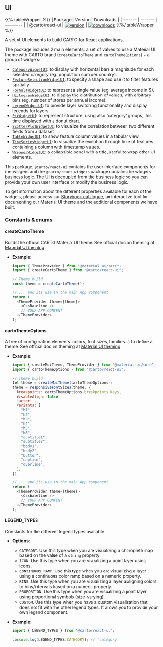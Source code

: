 ## UI

{{% tableWrapper %}}
| Package | Version | Downloads |
| ------- | ------- | --------- |
| @carto/react-ui  | <a href="https://npmjs.org/package/@carto/react-ui">  <img src="https://img.shields.io/npm/v/@carto/react-ui.svg?style=flat-square" alt="version" style="margin-bottom: 0px; vertical-align: middle;" /></a> | <a href="https://npmjs.org/package/@carto/react-ui">  <img src="https://img.shields.io/npm/dt/@carto/react-ui.svg?style=flat-square" alt="downloads" style="margin-bottom: 0px; vertical-align: middle;" /></a>
{{%/ tableWrapper %}}

A set of UI elements to build CARTO for React applications.

The package includes 2 main elements: a set of values to use a Material UI theme with CARTO brand (`createCartoTheme` and `cartoThemeOptions`) + a group of widgets:

- [`CategoryWidgetUI`](https://storybook-react.carto.com/?path=/docs/custom-components-categorywidgetui--default): to display with horizontal bars a magnitude for each selected category (eg. population sum per country).
- [`FeatureSelectionWidgetUI`](https://storybook-react.carto.com/?path=/docs/custom-components-featureselectionwidgetui--default): to specify a shape and use it to filter features spatially.
- [`FormulaWidgetUI`](https://storybook-react.carto.com/?path=/docs/custom-components-formulawidgetui--empty): to represent a single value (eg. average income in $).
- [`HistogramWidgetUI`](https://storybook-react.carto.com/?path=/docs/custom-components-histogramwidgetui--empty): to display the distribution of values, with arbitrary bins (eg. number of stores per annual income).
- [`LegendWidgetUI`](https://storybook-react.carto.com/?path=/docs/custom-components-legendwidgetui--playground): to provide layer switching functionality and display legends for layers.
- [`PieWidgetUI`](https://storybook-react.carto.com/?path=/docs/custom-components-piewidgetui--default): to represent structure, using also 'category' groups, this time displayed with a donut chart.
- [`ScatterPlotWidgetUI`](https://storybook-react.carto.com/?path=/docs/custom-components-scatterplotwidgetui--default): to visualize the correlation between two different fields from a dataset.
- [`TableWidgetUI`](https://storybook-react.carto.com/?path=/docs/custom-components-tablewidgetui--playground): to show feature column values in a tabular view.
- [`TimeSeriesWidgetUI`](https://storybook-react.carto.com/?path=/docs/custom-components-timeserieswidgetui--default): to visualize the evolution through time of features containing a column with timestamp values.
- [`WrapperWidgetUI`](https://storybook-react.carto.com/?path=/docs/custom-components-wrapperwidgetui--default): a collapsible panel with a title, useful to wrap other UI elements.

This package, `@carto/react-ui` contains the user interface components for the widgets and the `@carto/react-widgets` package contains the widgets business logic. The UI is decoupled from the business logic so you can provide your own user interface or modify the business logic.

To get information about the different properties available for each of the widgets, please access our [Storybook catalogue](https://storybook-react.carto.com/), an interactive tool for documenting our Material UI theme and the additional components we have built.

### Constants & enums

#### createCartoTheme

Builds the official CARTO Material UI theme. See official doc on theming at [Material UI theming](https://material-ui.com/customization/theming/)

- **Example**:

  ```js
  import { ThemeProvider } from "@material-ui/core";
  import { createCartoTheme } from "@carto/react-ui";

  // Theme build
  const theme = createCartoTheme();

  // ... and its use in the main App component
  return (
    <ThemeProvider theme={theme}>
      <CssBaseline />
      // YOUR APP CONTENT
    </ThemeProvider>
  );
  ```

#### cartoThemeOptions

A tree of configuration elements (colors, font sizes, families...) to define a theme. See official doc on theming at [Material UI theming](https://material-ui.com/customization/theming/)

- **Example**:

  ```js
  import { createMuiTheme, ThemeProvider } from "@material-ui/core";
  import { cartoThemeOptions } from "@carto/react-ui";

  // Theme build
  let theme = createMuiTheme(cartoThemeOptions);
  theme = responsiveFontSizes(theme, {
    breakpoints: cartoThemeOptions.breakpoints.keys,
    disableAlign: false,
    factor: 2,
    variants: [
      "h1",
      "h2",
      "h3",
      "h4",
      "h5",
      "h6",
      "subtitle1",
      "subtitle2",
      "body1",
      "body2",
      "button",
      "caption",
      "overline",
    ],
  });

  // ... and its use in the main App component
  return (
    <ThemeProvider theme={theme}>
      <CssBaseline />
      // YOUR APP CONTENT
    </ThemeProvider>
  );
  ```

#### LEGEND_TYPES

Constants for the different legend types available.

- **Options**:

  - `CATEGORY`. Use this type when you are visualizing a choropleth map based on the value of a `string` property.
  - `ICON`. Use this type when you are visualizing a point layer using icons.
  - `CONTINUOUS_RAMP`. Use this type when you are visualizing a layer using a continuous color ramp based on a numeric property.
  - `BINS`. Use this type when you are visualizing a layer assigning colors to bins/intervals based on a numeric property.
  - `PROPORTION`. Use this type when you are visualizing a point layer using proportional symbols (size-varying).
  - `CUSTOM`. Use this type when you have a custom visualization that does not fit with the other legend types. It allows you to provide your own legend component.

- **Example**:

  ```js
  import { LEGEND_TYPES } from "@carto/react-ui";

  console.log(LEGEND_TYPES.CATEGORY); // 'category'
  ```
